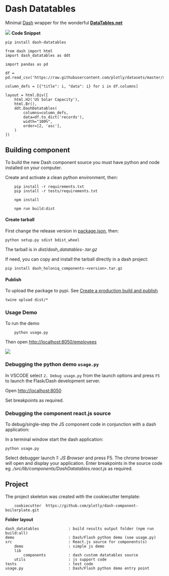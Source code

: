 # Dash Datatables

Minimal [Dash](https://dash.plot.ly/) wrapper for the wonderful **[DataTables.net](https://datatables.net/)**

![](docs/img/datatables.png)
**Code Snippet**

    pip install dash-datatables

```
from dash import html
import dash_datatables as ddt

import pandas as pd

df = pd.read_csv('https://raw.githubusercontent.com/plotly/datasets/master/solar.csv')

column_defs = [{"title": i, "data": i} for i in df.columns]

layout = html.Div([
    html.H2('US Solar Capacity'),
    html.Br(),
    ddt.DashDatatables(
        columns=column_defs,
        data=df.to_dict('records'),
        width="100%",
        order=[2, 'asc'],
    )
])
```
## Building component
 
To build the new Dash component source you must have python and node installed on 
your computer.

Create and activate a clean python environment, then:

```
    pip install -r requirements.txt
    pip install -r tests/requirements.txt

    npm install

    npm run build:dist
```
#### Create tarball

First change the release version in [package.json](package.json), then:

    python setup.py sdist bdist_wheel

The tarball is in *dist/dash_datatables-<version>.tar.gz*

If need, you can copy and install the tarball directly in a dash project:

    pip install dash_holoniq_components-<version>.tar.gz

#### Publish

To upload the package to pypi. See [Create a production build and publish]

    twine upload dist/*

### Usage Demo

To run the demo

        python usage.py

Then open [http://localhost:8050/employees](http://localhost:8050/employees)

![](docs/img/demo.png)

### Debugging the python demo `usage.py`

In VSCODE select `2. Debug usage.py` from the launch options and press `F5` to launch the 
Flask/Dash development server.

Open [http://localhost:8050](http://localhost:8050)

Set breakpoints as required.

### Debugging the component react.js source

To debug/single-step the JS component code in conjunction with a dash application:

In a terminal window start the dash application:

    python usage.py

Select debugger launch *1: JS Browser* and press F5. The chrome browser
will open and display your application. Enter breakpoints in the source
code eg *./src/lib/components/DashDatatables.react.js* as required.

## Project

The project skeleton was created with the cookiecutter template:

        cookiecutter  https://github.com/plotly/dash-component-boilerplate.git


**Folder layout**

```
dash_datatables             : build results output folder (npm run build:all)
demo                        : Dash/Flash python demo (see usage.py)
src                         : React.js source for components(s) 
    demo                    : simple js demo
    lib                     
        components          : dash custom datatables source
    utils                   : js support code
tests                       : test code
usage.py                    : Dash/Flash python demo entry point
```

[Create a production build and publish]: https://github.com/plotly/




